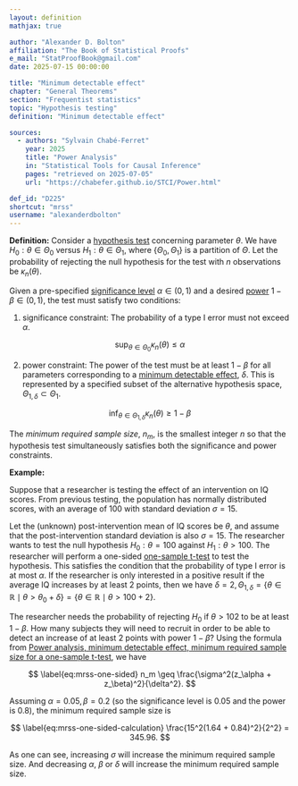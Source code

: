 ```yaml
---
layout: definition
mathjax: true

author: "Alexander D. Bolton"
affiliation: "The Book of Statistical Proofs"
e_mail: "StatProofBook@gmail.com"
date: 2025-07-15 00:00:00

title: "Minimum detectable effect"
chapter: "General Theorems"
section: "Frequentist statistics"
topic: "Hypothesis testing"
definition: "Minimum detectable effect"

sources:
  - authors: "Sylvain Chabé-Ferret"
    year: 2025
    title: "Power Analysis"
    in: "Statistical Tools for Causal Inference"
    pages: "retrieved on 2025-07-05"
    url: "https://chabefer.github.io/STCI/Power.html"

def_id: "D225"
shortcut: "mrss"
username: "alexanderdbolton"
---
```



**Definition:** Consider a [hypothesis test](/D/test) concerning parameter $\theta$. We have $H_0: \theta \in \Theta_0$ versus $H_1: \theta \in \Theta_1$, where $\{\Theta_0, \Theta_1\}$ is a partition of $\Theta$. Let the probability of rejecting the null hypothesis for the test with $n$ observations be $\kappa_n(\theta)$.

Given a pre-specified [significance level](/D/alpha) $\alpha \in (0, 1)$ and a desired [power](/D/power) $1 - \beta \in (0, 1)$, the test must satisfy two conditions:

1. significance constraint: The probability of a type I error must not exceed $\alpha$.

$$ \label{eq:type1error}
\sup_{\theta \in \Theta_0} \kappa_n(\theta) \le \alpha
$$

2. power constraint: The power of the test must be at least $1 - \beta$ for all parameters corresponding to a [minimum detectable effect](/D/mde), $\delta$. This is represented by a specified subset of the alternative hypothesis space, $\Theta_{1,\delta} \subset \Theta_1$.

$$ \label{eq:power}
\inf_{\theta \in \Theta_{1,\delta}} \kappa_n(\theta) \ge 1 - \beta
$$

The *minimum required sample size*, $n_{m}$, is the smallest integer $n$ so that the hypothesis test simultaneously satisfies both the significance and power constraints.

**Example:**

Suppose that a researcher is testing the effect of an intervention on IQ scores. From previous testing, the population has normally distributed scores, with an average of $100$ with standard deviation $\sigma = 15$.

Let the (unknown) post-intervention mean of IQ scores be $\theta$, and assume that the post-intervention standard deviation is also $\sigma = 15$. The researcher wants to test the null hypothesis $H_0: \theta = 100$ against $H_1: \theta > 100$. The researcher will perform a one-sided [one-sample t-test](/P/ug-ttest1) to test the hypothesis. This satisfies the condition that the probability of type I error is at most $\alpha$. If the researcher is only interested in a positive result if the average IQ increases by at least 2 points, then we have $\delta = 2,  \Theta_{1, \delta} = \{\theta \in \mathbb{R} \mid \theta > \theta_0 + \delta\} = \{\theta \in \mathbb{R} \mid \theta > 100 + 2\}$.

The researcher needs the probability of rejecting $H_0$ if $\theta > 102$ to be at least $1 - \beta$. How many subjects they will need to recruit in order to be able to detect an increase of at least $2$ points with power $1 - \beta$? Using the formula from [Power analysis, minimum detectable effect, minimum required sample size for a one-sample t-test](/P/ug-t1power), we have

$$ \label{eq:mrss-one-sided}
n_m \geq \frac{\sigma^2(z_\alpha + z_\beta)^2}{\delta^2}.
$$

Assuming $\alpha = 0.05, \beta = 0.2$ (so the significance level is $0.05$ and the power is $0.8$), the minimum required sample size is

$$ \label{eq:mrss-one-sided-calculation}
\frac{15^2(1.64 + 0.84)^2}{2^2} = 345.96.
$$

As one can see, increasing $\sigma$ will increase the minimum required sample size. And decreasing $\alpha$, $\beta$ or $\delta$ will increase the minimum required sample size.